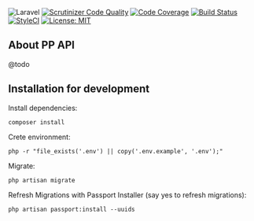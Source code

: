 ![Laravel](https://github.com/ikidnapmyself/pp-api/workflows/Laravel/badge.svg?branch=master)
[![Scrutinizer Code Quality](https://scrutinizer-ci.com/g/ikidnapmyself/pp-api/badges/quality-score.png?b=master)](https://scrutinizer-ci.com/g/ikidnapmyself/pp-api/?branch=master)
[![Code Coverage](https://scrutinizer-ci.com/g/ikidnapmyself/pp-api/badges/coverage.png?b=master)](https://scrutinizer-ci.com/g/ikidnapmyself/pp-api/?branch=master)
[![Build Status](https://scrutinizer-ci.com/g/ikidnapmyself/pp-api/badges/build.png?b=master)](https://scrutinizer-ci.com/g/ikidnapmyself/pp-api/build-status/master)
[![StyleCI](https://github.styleci.io/repos/276172517/shield?branch=master)](https://github.styleci.io/repos/276172517?branch=master)
 [![License: MIT](https://img.shields.io/badge/License-MIT-yellow.svg)](https://opensource.org/licenses/MIT)
## About PP API

@todo

## Installation for development

Install dependencies:
```
composer install
```

Crete environment:
```
php -r "file_exists('.env') || copy('.env.example', '.env');"
```

Migrate:
```
php artisan migrate
```

Refresh Migrations with Passport Installer (say yes to refresh migrations):
```
php artisan passport:install --uuids
```
